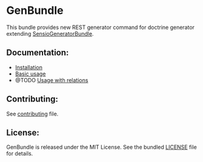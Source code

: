 # GenBundle

This bundle provides new REST generator command for doctrine generator extending
[SensioGeneratorBundle](https://github.com/sensiolabs/SensioGeneratorBundle).

## Documentation:

* [Installation](Resources/doc/installation.md)
* [Basic usage](Resources/doc/basic-usage.md)
* @TODO [Usage with relations](#/Resources/doc/relations-usage.md)

## Contributing:

See [contributing](Resources/doc/contributing.md) file.

## License:

GenBundle is released under the MIT License. See the bundled [LICENSE](LICENSE) file for details.